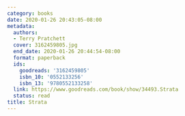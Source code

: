 ```yaml
---
category: books
date: 2020-01-26 20:43:05-08:00
metadata:
  authors:
  - Terry Pratchett
  cover: 3162459805.jpg
  end_date: 2020-01-26 20:44:54-08:00
  format: paperback
  ids:
    goodreads: '3162459805'
    isbn_10: '0552133256'
    isbn_13: '9780552133258'
  link: https://www.goodreads.com/book/show/34493.Strata
  status: read
title: Strata
---
```


